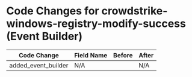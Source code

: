 # Code Changes for crowdstrike-windows-registry-modify-success (Event Builder)

| Code Change | Field Name | Before | After |
|-------------|------------|--------|-------|
| added_event_builder | N/A |  | N/A |